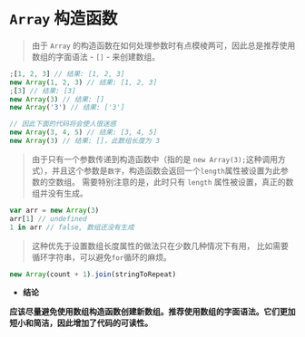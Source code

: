 # `Array` 构造函数

> 由于 `Array` 的构造函数在如何处理参数时有点模棱两可，因此总是推荐使用数组的字面语法 - `[]` - 来创建数组。

```javascript
;[1, 2, 3] // 结果: [1, 2, 3]
new Array(1, 2, 3) // 结果: [1, 2, 3]
;[3] // 结果: [3]
new Array(3) // 结果: []
new Array('3') // 结果: ['3']

// 因此下面的代码将会使人很迷惑
new Array(3, 4, 5) // 结果: [3, 4, 5]
new Array(3) // 结果: []，此数组长度为 3
```

> 由于只有一个参数传递到构造函数中（指的是 `new Array(3);`这种调用方式），并且这个参数是`数字`，构造函数会返回一个`length`属性被设置为此参数的空数组。 需要特别注意的是，此时只有 `length` 属性被设置，真正的数组并没有生成。

```javascript
var arr = new Array(3)
arr[1] // undefined
1 in arr // false, 数组还没有生成
```

> 这种优先于设置数组长度属性的做法只在少数几种情况下有用，
> 比如需要循环字符串，可以避免`for`循环的麻烦。

```js
new Array(count + 1).join(stringToRepeat)
```

- **结论**

**应该尽量避免使用数组构造函数创建新数组。推荐使用数组的字面语法。它们更加短小和简洁，因此增加了代码的可读性。**
